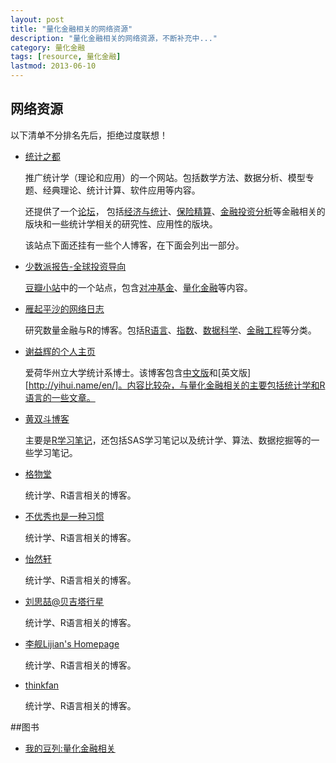 ```yaml
---
layout: post
title: "量化金融相关的网络资源"
description: "量化金融相关的网络资源，不断补充中..."
category: 量化金融
tags: [resource, 量化金融]
lastmod: 2013-06-10
---
```


## 网络资源

以下清单不分排名先后，拒绝过度联想！


- [统计之都](http://cos.name/)

  推广统计学（理论和应用）的一个网站。包括数学方法、数据分析、模型专题、经典理论、统计计算、软件应用等内容。

  还提供了一个[论坛](http://cos.name/cn/)， 包括[经济与统计][6]、[保险精算][8]、[金融投资分析][31]等金融相关的版块和一些统计学相关的研究性、应用性的版块。


  [6]:http://cos.name/cn/forum/6
  [8]:http://cos.name/cn/forum/8
  [31]:http://cos.name/cn/forum/31

  该站点下面还挂有一些个人博客，在下面会列出一部分。

- [少数派报告-全球投资导向](http://site.douban.com/138367/)

  [豆瓣小站](http://site.douban.com/)中的一个站点，包含[对冲基金](http://site.douban.com/138367/room/1235928/)、[量化金融](http://site.douban.com/138367/room/1243625/)等内容。

- [雁起平沙的网络日志](http://yanping.me/cn/blog/2012/02/07/comment-sidebar/)

  研究数量金融与R的博客。包括[R语言](http://yanping.me/cn/blog/categories/r%E8%AF%AD%E8%A8%80)、[指数](http://yanping.me/cn/blog/categories/%E6%8C%87%E6%95%B0)、[数据科学](http://yanping.me/cn/blog/categories/%E6%95%B0%E6%8D%AE%E7%A7%91%E5%AD%A6)、[金融工程](http://yanping.me/cn/blog/categories/%E9%87%91%E8%9E%8D%E5%B7%A5%E7%A8%8B)等分类。

- [谢益辉的个人主页](http://yihui.name/)  

  爱荷华州立大学统计系博士。该博客包含[中文版](http://yihui.name/cn/)和[英文版][http://yihui.name/en/]。内容比较杂，与量化金融相关的主要包括统计学和R语言的一些文章。

- [黄双斗博客](http://blog.sina.com.cn/hsd315)

  主要是[R学习笔记](http://blog.sina.com.cn/s/articlelist_1798760053_1_1.html)，还包括SAS学习笔记以及统计学、算法、数据挖掘等的一些学习笔记。

- [格物堂](http://yishuo.org/)

  统计学、R语言相关的博客。

- [不优秀也是一种习惯](http://blog.cos.name/taiyun/)

  统计学、R语言相关的博客。

- [怡然轩](http://yixuan.cos.name/cn/)

  统计学、R语言相关的博客。

- [刘思喆@贝吉塔行星](http://www.bjt.name/)

  统计学、R语言相关的博客。

- [李舰Lijian's Homepage](http://jliblog.com/)  

  统计学、R语言相关的博客。

- [thinkfan](http://blog.cos.name/fan/)

  统计学、R语言相关的博客。

  

##图书

- [我的豆列:量化金融相关](http://book.douban.com/doulist/2500402/)
